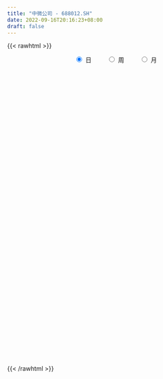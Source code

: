 ```yaml
---
title: "中微公司 - 688012.SH"
date: 2022-09-16T20:16:23+08:00
draft: false
---
```

{{< rawhtml >}}
    <div style="text-align: center">
        <label style="padding: 1rem;"><input style="margin-right: .5rem" type="radio" name="period" value="D" checked onclick="period_change(this)">日</label>
        <label style="padding: 1rem;"><input style="margin-right: .5rem" type="radio" name="period" value="W" onclick="period_change(this)">周</label>
        <label style="padding: 1rem;"><input style="margin-right: .5rem" type="radio" name="period" value="M" onclick="period_change(this)">月</label>
    </div>
    <div id="chart" style="height: 700px;"></div> 
    <script type="text/javascript">
        const D_v = [58168.71,26228.47,40235.33,23703.06,28880.95,37249.81,64925.39,87578.28,32872.89,34609.54,25985.16,26371.24,36089.07,55313.49,33164.44,46878.7,32481.86,40244.45,24789.3,27358.66,25005.88,28148.01,28010.5,38325.16,24130.02,32681.73,61934.17,33910.61,32788.64,27910.24,32760.42,23512.63,23762.84,27190.82,26480.81,28647.74,25053.13,29829.95,34005.66,36888.61,73573.05,53534.58,58339.36,39145.13,37464.89,47340.15,103141.42,49028.76,70738.97,37152.02,34130.0,70284.84,55707.69,26029.7,24930.97,19251.0,37330.91,24516.88,27709.94,27400.14,29575.88,54561.37,31962.51,41567.18,23881.14,33145.69,31695.79,27186.53,43498.86,68497.2,111941.1,70364.95,57372.94,29955.21,27531.18,30447.43,64914.6,46297.94,38799.8,27150.22,58231.75,26298.59,26498.09,30622.89,66777.53,51981.13,71591.42,55219.89,57753.89,35620.85,57397.17,43983.21,104117.64,136958.6,149894.25,111262.34,70734.36,66520.85,53481.39,58967.62,50819.71,45934.98,42940.81,42173.06,44517.29,36087.09,32244.37,64991.21,57452.83,62863.41,40870.32,31611.58,38051.46,51559.92,48630.82,51551.78,44097.51,51127.92,66576.06,56414.95,43113.48,54912.58,33358.14,68178.19,42101.44,61428.85,55443.71,42716.82,63946.49,48514.89,39309.36,30131.14,33691.7,24818.91,28021.23,21141.06,42992.26,36886.28,33518.23,49790.32,32092.32,27770.37,54146.02,88022.16,103348.06,44074.88,72213.98,45206.29,38905.19,31593.42,28929.06,22475.59,42473.66,27990.82,47307.84,28991.41,20477.97,32715.82,22474.22,43438.36,40898.94,28587.24,42839.79,35480.12,25292.08,55991.65,28475.6,26874.7,26261.06,44610.88,76307.06,51464.2,49195.28,39220.44,28201.21,26805.86,35558.87,51095.41,68065.81,96030.11,55676.33,48039.5,104869.37,69791.19,55576.01,58397.96,90168.54,68597.0,57085.1,90192.47,112133.71,119261.29,95747.44,222778.7,179185.34,94106.24,82056.44,133473.76,90909.62,87955.82,90562.92,73187.02,111085.99,92817.3,92270.73,214158.85,131973.54,120326.07,185155.48,122410.59,142664.33,110644.86,89419.59,88384.88,122565.16,82870.23,60563.66,141571.93,221085.61,191876.91,181347.01,238896.79,148945.06,189249.81,170596.93,169275.11,213211.18,132598.93,81893.5,145366.21,104425.55,94061.74,91342.68,101388.6,102267.07,87402.62,79413.28,74147.74,94138.01,74470.31,88040.29,78245.81,95215.55,92331.25,63590.9,149593.47,116261.73,93915.96,108220.54,92732.43,79448.43,53368.57,55594.05,79388.27,108228.41,74911.51,57918.61,40974.39,64595.84,52097.91,47988.61,72953.18,51002.71,54588.8,51550.5,56778.94,69934.56,55227.44,56085.26,65113.81,59921.85,44591.98,84841.2,45873.89,33575.25,35304.78,43442.03,76602.7,50792.51,46168.44,58291.93,60661.34,98534.2,48561.45,59236.68,48863.97,42193.05,55522.08,54246.71,67489.69,136801.87,148224.03,70653.11,60056.36,56096.59,52182.23,51910.15,43076.74,60633.79,60754.35,53413.56,56052.59,49304.61,41837.85,53079.2,39620.34,81707.3,67879.49,44717.75,52280.1,39268.28,48230.38,59154.36,54372.62,34370.41,44562.69,33392.29,78992.85,62475.04,49573.51,41929.37,51350.1,46750.15,38914.26,43336.72,48400.07,64030.25,50569.68,194938.31,110441.91,96410.63,65577.14,65175.56,63127.7,71449.34,49053.74,55999.32,67758.75,74577.43,49359.19,55329.47,57438.66,115665.39,88578.46,112171.98,76992.87,73792.14,53107.19,84182.56,53183.28,54433.98,47494.18,53717.44,115844.73,68684.25,70977.98,49897.52,30414.14,51987.55,111864.71,96109.17,60032.81,42361.63,42240.28,44692.87,43838.95,66137.12,58260.57,73810.71,97034.69,96924.83,104458.6,35292.94,62209.99,75161.53,73517.41,35372.65,31110.43,41696.74,31618.72,39648.12,42649.49,26297.12,28722.42,34636.22,57592.55,38606.52,47132.99,34884.62,41163.24,39532.51,51116.87,33209.71,71864.92,30089.8,51662.53,36801.0,29474.92,34931.58,36080.58,50017.34,47540.83,49599.22,65546.57,57909.57,51321.16,33467.67,24593.78,61268.54,63749.12,35524.75,24617.74,28478.78,37561.95,43576.35,43263.02,44236.34,25546.08,35018.22,27863.17,25596.47,33708.65,40498.81,73060.95,75966.61,127062.14,97483.68,60335.66,53751.07,66132.61,109515.7,57706.18,77945.65,49031.55,40865.7,45653.35,42472.4,48010.96,63628.67,40875.48,43390.9,48594.66,72367.96,67095.6,52612.71,40371.69,72683.53,46994.78,235638.23,101065.73,74901.58,65705.89,87673.15,46435.33,48471.95,62425.16,51063.7,74106.39,58797.01,160612.64,72427.09,56786.24,66079.51,55755.03,53520.44,57617.49,105418.72,152383.65,180226.96,103596.44,180115.24,131618.76,111655.06,110726.66,106050.92,77036.43,66241.96,59228.58,49814.53,98961.81,59578.56,59029.72,53595.59,69939.83,36760.9,49916.01,55950.7,45410.01,39958.26,53087.33,44297.15,36004.95,38160.13,96922.88,58191.33,60108.04,44099.99,72518.15,75578.25,79991.56]
const D_histogram = [0.0,-0.1876239316,-0.3894099301,-0.5956268813,-0.9264703743,-1.2087587181,-0.8616816907,-1.8907086241,-2.6295253265,-3.3516807799,-3.6937038124,-3.40608206,-2.9493820227,-1.7332020775,-1.0395565187,-0.1305063959,0.702825456,1.2596171767,1.4878519451,1.713054432,1.5549712459,1.0171669931,0.4995314866,0.7729443912,0.7991934711,0.838997026,1.7231379069,1.8870836573,1.5158920931,1.0748173434,0.4848925103,0.0108186303,-0.1539403945,-0.6206367796,-1.129448539,-1.6768918856,-1.9926670787,-1.9104838929,-1.4180013913,-1.0578876289,-0.3632465323,-0.2858555368,0.4804063075,0.8107366524,1.1358487707,1.305955898,2.4627643534,2.6050394899,1.5951458964,0.7688329433,0.3837759243,-0.4661063541,-0.9069482852,-1.1925938443,-1.2503158843,-1.2875777749,-1.3817943268,-1.3453527746,-1.3643455798,-1.4733287398,-1.256311686,-0.6820183284,-0.1216639917,0.4391468318,0.6979809899,0.6917558896,0.8621236677,1.021237791,1.1607151789,1.6295628292,2.6199005385,2.7726134008,2.3157949989,1.7406630485,1.2432772997,0.989530982,1.323927064,0.9010903778,0.7838152692,0.5375896103,-0.3470310362,-0.9355954221,-1.1473437442,-1.1596117868,-0.5406801628,0.0648615148,0.4118628955,0.3575161819,-0.1269576374,-0.3160812542,0.0377175909,0.2536898513,1.0146572967,2.2843353229,2.5923916505,3.1263541793,2.7048676207,2.4439299493,1.9541343417,1.1589603457,0.5770991356,0.3661706316,-0.2510674356,-1.1417359003,-1.9604869831,-2.1794225859,-2.4092887905,-2.9105389357,-3.1526695173,-3.791974907,-4.0624303215,-3.7898050567,-3.4581333856,-2.8130544286,-2.3084581109,-1.7446252871,-1.4723787665,-1.1793813047,-1.3263907979,-1.6688972791,-1.4816604562,-1.2272905915,-1.0166851251,-1.1696180065,-1.1549063784,-1.548265909,-2.1336802169,-2.2940161305,-1.7684071994,-1.6092159685,-1.6096989253,-1.3919473401,-0.961413624,-0.5468019041,-0.1447891965,0.2713403625,0.6489965629,0.6136721074,0.5305507516,0.8379868724,1.1290453029,1.27203022,1.6813150812,2.4070845413,3.0700699161,3.3641336795,3.833374552,3.8091858869,3.4625676619,2.9413660124,2.3185936056,1.9269168421,1.8366257209,1.6383941365,1.7339911672,1.5108420926,1.2116734344,1.0149864176,0.875213968,0.657745925,0.1966259865,-0.0201523877,0.117804247,0.2051200171,0.1031261108,-0.4544744674,-0.8812774319,-1.0836539819,-1.0301773612,-0.7248948441,0.0378464045,0.4626737067,0.8585094718,1.0098884739,0.9875986091,0.7411403793,0.637271548,0.7971606566,0.9781524963,1.4446424245,1.4503188222,1.5190274779,1.8952336706,2.0795625905,1.7156855213,1.6155961216,1.605188931,1.1724382281,0.7266421964,0.6083657114,-0.0777515284,-0.2252881631,-0.4922360865,0.7120728198,1.838853408,2.4555597069,2.3993765834,2.6068703695,2.1421178255,1.9328170192,1.8557334878,1.3897199015,1.2015247252,0.495146135,-0.5358566772,-0.5223073292,-0.6653334424,-0.5541448953,0.2600085291,0.7120646406,0.745280601,0.1347352185,-0.3383436358,-0.8017986665,-1.762785741,-2.4579171427,-2.9424588021,-2.3988087896,-0.3319962283,1.3081154972,3.2185100373,3.4166998813,2.9466473145,4.2907893888,5.1244299683,4.2470139682,1.6927273005,0.352791476,-0.8936692159,-2.2285904741,-3.1048333876,-3.7203470358,-3.8955696096,-3.6529557519,-4.2205120238,-4.3266722373,-4.6904455032,-4.6766606126,-4.2388800497,-3.5773530778,-2.5455640086,-1.7454410541,-1.3856726715,-1.5001299468,-1.4237710595,-2.1973222317,-2.2071953805,-2.5063318129,-3.0898236488,-2.9702444877,-2.3112135934,-1.8564385859,-1.4254898017,-0.8692727408,-0.0804743548,-0.1392247417,-0.1514461916,-0.0665098132,0.1356490745,-0.1146344617,0.0694284164,0.5612346319,0.879357976,0.7636146889,0.735723612,0.5125165899,0.1404078241,0.0879118544,-0.1803493248,-0.6733970022,-0.8128100209,-0.8490461949,-0.2328467894,-0.0084877375,0.201676744,0.2976555465,0.3897455063,0.904451429,1.258055818,1.2908080623,0.9978202508,0.3376128018,0.7478595026,1.0444910639,1.1881626701,1.2608220888,1.2312357177,1.1962970015,0.7933477978,0.9084877104,1.6555086517,2.2999889492,2.3619012403,2.1317290056,1.5859305323,1.2048960902,0.9054320292,0.6560513782,0.7393719042,0.4463438936,0.0779140662,0.0751149449,-0.2333304236,-0.6783573171,-0.8248222585,-0.8779810967,-1.4090434957,-1.3662027619,-1.5243780342,-1.8006091294,-1.7895500298,-1.5936476383,-1.509335451,-1.5112617845,-1.3716041311,-1.4122426043,-1.3033528891,-1.6363568689,-2.0560282396,-2.2531698388,-2.3266348253,-2.3281057423,-2.3301229705,-2.1336985267,-1.8949096472,-1.6690370407,-1.1784989253,-0.7767604972,-0.8296844904,-0.8259594341,-0.5712514222,-0.3295501797,-0.2164106238,-0.2907588467,-0.0007044968,0.106239111,0.2929516166,0.6168472734,0.7817888999,0.8194420829,0.7638991695,0.62622443,1.0746557702,1.293960262,1.7974633934,1.8927536257,1.6399117184,1.5287430048,1.1155988284,1.0198642588,0.8634793705,0.6236176399,0.2755782923,0.7561212398,1.1106961467,1.4405026657,1.5682867133,1.4915271726,1.4933190973,1.7686771066,1.6884083625,1.6076847251,1.4978872719,1.4066702284,1.1493470526,0.7451746451,0.5747737522,0.25602326,0.1150484903,0.2470667574,0.1802237099,-0.2130232011,-0.5855370303,-0.9592931327,-0.7325841448,-0.564117488,-0.4894793364,-0.3871033776,-0.4403049611,-0.4698025737,-0.5947831728,-0.7736178672,-0.8710464315,-0.9971505759,-0.8406979993,-0.6238342842,-0.3924542569,-0.4191193592,-0.3741491198,-0.1881428633,-0.3429801311,-0.4549404346,-0.7105333475,-0.7482112685,-0.8019771068,-0.5548553916,-0.4862974754,-0.4913021332,-0.5301832551,-0.646401308,-1.0556068016,-1.3737905584,-1.2054033874,-0.8600144987,-0.2385879066,0.1575079612,0.4180513229,0.4367086724,0.7931791706,1.1666675951,1.4054164833,1.5114473922,1.3829766428,1.4091358524,1.4382863807,1.5072633799,1.575006294,1.4969886001,1.1355595129,0.8074960697,0.5476115786,0.2541292381,0.2524225237,0.6258386107,0.882159226,1.4523287573,1.9747768616,2.155266047,2.1357661269,1.7311624531,1.6212851377,1.3382696837,0.8136544523,0.3783214022,0.0668560185,-0.1444145936,-0.3555092493,-0.4448510289,-0.9167757081,-1.056664499,-1.103780695,-1.1720024939,-0.8502594766,-0.9416663294,-0.9283488296,-0.9175356185,-1.2143687839,-1.3372560164,-0.3735135192,0.1909825092,0.523074731,0.4573270835,-0.0615056813,-0.5306603788,-0.7558887244,-0.8051264433,-0.754318541,-0.8727681142,-0.8197959152,-0.2390916987,0.1900209498,0.4743876311,0.8147771906,0.7570415179,0.7599473041,0.6113536507,0.8324100359,1.1389297914,1.4522724362,1.7310102749,2.5310967123,2.710414557,2.6069606911,2.3436213729,2.2029593962,1.6941801203,1.0527865674,0.4718154394,0.0493552798,-0.2204490514,-0.6224327525,-0.7146301718,-1.0069725521,-1.5239280766,-1.8671051612,-2.2941813932,-2.4858509718,-2.521916947,-2.5708776794,-2.5786511381,-2.3443643326,-2.1452630759,-1.8639967861,-1.3036871773,-0.8393012633,-0.6553041604,-0.532671279,-0.2214185593,-0.0859993176,0.1524789561]
const D_fast = [0.0,-0.2345299145,-0.5336683955,-0.8887920671,-1.4512531536,-2.035731177,-1.9040745722,-3.4057786616,-4.8019766957,-6.3620523441,-7.6275013296,-8.1914000923,-8.4720455606,-7.6891661348,-7.2554097056,-6.3789861818,-5.369947966,-4.4982519511,-3.8980541964,-3.2445881015,-3.0139284761,-3.2974409807,-3.6901936155,-3.223544613,-2.9974971654,-2.747944354,-1.4330189964,-0.7973023316,-0.7895208725,-0.9618912864,-1.430592992,-1.9019622144,-2.1052063378,-2.7270619178,-3.5182358119,-4.4849021299,-5.2988440927,-5.6942818802,-5.5562997264,-5.4606578712,-4.8568284077,-4.8509012963,-3.9645378752,-3.4315233673,-2.8224490562,-2.3258529544,-0.5533534107,0.2401815983,-0.3709255212,-1.0050302384,-1.2941432763,-2.2605521433,-2.9281311457,-3.5119251659,-3.8822261769,-4.2413825112,-4.6810476448,-4.9809442863,-5.3410234864,-5.8183388314,-5.9153996991,-5.5116109237,-4.9816725848,-4.3110750533,-3.8777456478,-3.7110317756,-3.3251330806,-2.9107095096,-2.481053327,-1.6048149694,0.0404978745,0.886364087,1.0084944348,0.8685282465,0.6819618227,0.6755982505,1.3409760985,1.1434120067,1.2220907154,1.1102624591,0.1388840536,-0.6835791878,-1.182163446,-1.4843344353,-1.0005728521,-0.3788157957,0.0711513088,0.1061836407,-0.410029588,-0.6781735183,-0.3149452755,-0.0355505522,0.9790812174,2.8198430742,3.7759973145,5.0915483881,5.3462787348,5.6963235507,5.6950615284,5.1896276189,4.7520411927,4.6326553466,3.9526504205,2.7765479808,1.4676751521,0.7038839028,-0.1283044993,-1.3571893785,-2.3874873394,-3.9747864558,-5.2608494507,-5.9356754501,-6.4685371254,-6.5267217756,-6.5992399856,-6.4715634836,-6.5674116545,-6.5692595189,-7.0478667116,-7.8075975126,-7.9907758038,-8.0432285869,-8.0867944017,-8.5321317848,-8.8061467513,-9.5865727591,-10.7054071213,-11.4392470675,-11.3557399363,-11.5988526974,-12.0017603856,-12.1319956354,-11.9418153253,-11.6639040815,-11.298088673,-10.8141240234,-10.2742186822,-10.1561251109,-10.1066087788,-9.5896759399,-9.0163561837,-8.5553637116,-7.72575008,-6.3982094846,-4.9677066308,-3.8326094476,-2.4050249371,-1.4769171304,-0.95789344,-0.7437535863,-0.7868775917,-0.6968251448,-0.3279598357,-0.116592886,0.4125019365,0.5670633851,0.5708130854,0.6278726731,0.7069037155,0.6538721537,0.2419087118,0.0200922407,0.1874999372,0.3260957115,0.2498833329,-0.4213358622,-1.0684581846,-1.5417482301,-1.7458159496,-1.6217571436,-0.8495542939,-0.3090585651,0.301404568,0.7052556886,0.929865476,0.8686923411,0.9241413968,1.2833206695,1.7088506333,2.5365011676,2.9047572709,3.353222796,4.2032374064,4.9074569739,4.972501285,5.2763109158,5.6672009579,5.527559812,5.2634243294,5.2972392723,4.5916841504,4.3878254749,3.9978185299,5.3801456411,6.9666395813,8.197235807,8.7408968293,9.6001082078,9.6708851201,9.9447885686,10.3316384092,10.2130547982,10.3252408033,9.7426487468,8.5776817653,8.460654281,8.1512948072,8.1239471305,9.0031026872,9.6331749588,9.8527110695,9.2758494916,8.7181847284,8.054280031,6.6525965213,5.3429858339,4.1228294739,4.066777289,6.0505907933,8.017731393,10.7327534425,11.7851182568,12.0517275186,14.4685669401,16.5833150117,16.7676525036,14.636547661,13.3848097056,11.9149317097,10.022862833,8.3704115726,6.8248111654,5.6756961893,5.0050711089,3.382386831,2.1945585583,0.6581739166,-0.4972063459,-1.1191457955,-1.3519570931,-0.956559026,-0.592796335,-0.5794461203,-1.0689358823,-1.3485197599,-2.6714014901,-3.2330734839,-4.1587928696,-5.5147406177,-6.1377225785,-6.0564950826,-6.0658297215,-5.9912533877,-5.6523545121,-4.8836747148,-4.9772312871,-5.027314285,-4.9590053598,-4.7229342035,-5.0018763551,-4.8004563729,-4.1683414995,-3.6303786613,-3.5552182763,-3.3991784501,-3.4942563247,-3.8312631345,-3.8617811406,-4.1751296509,-4.836526579,-5.1791421029,-5.4276398255,-4.8696521174,-4.647415,-4.3868313325,-4.2164386433,-4.0269123069,-3.286093527,-2.6179751834,-2.2625209236,-2.3060536724,-2.881857921,-2.2846463446,-1.7268920172,-1.2861797435,-0.8983148026,-0.6200922443,-0.3559567101,-0.5605689643,-0.2183071241,0.9425909801,2.1620685149,2.8144561161,3.1172161328,2.9679002926,2.8880898731,2.8149838193,2.7296160129,2.9977795149,2.8163374778,2.4673861669,2.4833657819,2.1165878074,1.5019715847,1.1493010787,0.8766469663,-0.0066763066,-0.3053862634,-0.8446560441,-1.5710394217,-2.0073678296,-2.2098773476,-2.502899023,-2.8826408027,-3.0858841821,-3.4795833064,-3.6965318134,-4.4386250104,-5.3723034411,-6.1327374999,-6.7878611927,-7.3713585453,-7.9559065162,-8.292906704,-8.5278452363,-8.71923189,-8.523318506,-8.3157702021,-8.5761153179,-8.7788801201,-8.6669849638,-8.5076712662,-8.4486343662,-8.5956723008,-8.3057940752,-8.1722906896,-7.9123402799,-7.4342328047,-7.0738439532,-6.8313302495,-6.6958983706,-6.6770170025,-5.9599217198,-5.4171271625,-4.4642581827,-3.895779544,-3.7386435217,-3.4676264841,-3.6018709534,-3.4426394583,-3.383154504,-3.4671118246,-3.7462565992,-3.0766833417,-2.4444343981,-1.7545022127,-1.2346464867,-0.9385242343,-0.5634025353,0.1541247507,0.4959580972,0.8171556411,1.0818300058,1.3422805194,1.3722941067,1.1544153605,1.1277079057,0.8729632285,0.7607505814,0.9545355378,0.9327484178,0.4862457065,-0.0326523802,-0.6462317658,-0.6026688141,-0.5752315293,-0.6229632118,-0.6173630974,-0.7806409212,-0.9275891772,-1.2012655695,-1.5735047308,-1.8886949029,-2.2640866913,-2.3178086145,-2.2569034704,-2.1236370074,-2.2550819494,-2.3036489901,-2.1646784494,-2.4052607499,-2.6309561621,-3.0641824119,-3.28891315,-3.543173265,-3.4347653976,-3.4877818503,-3.6156120414,-3.787038977,-4.064857357,-4.737964551,-5.3995959474,-5.5325596232,-5.4021743593,-4.8403947438,-4.4049218856,-4.0398656932,-3.9120311756,-3.3572658848,-2.6921105615,-2.1020075525,-1.6181147955,-1.4008413843,-1.0223982116,-0.6336760881,-0.1878832439,0.2736112437,0.5698406998,0.4923014908,0.366112065,0.2431304686,0.0131804376,0.0745793542,0.6044550939,1.0813155157,2.0145672363,3.030709556,3.7500152531,4.2644568648,4.2926438043,4.5880877733,4.6396397403,4.3184381219,3.9776854223,3.6829340432,3.4355597827,3.1355878148,2.9350332779,2.2339146717,1.8298597561,1.5067983862,1.1455759639,1.254754112,0.9279306769,0.7091609693,0.4905902757,-0.1098350857,-0.5670363222,0.3033277952,0.9155694508,1.3784303554,1.4270144788,0.8928052937,0.2909855015,-0.1232150252,-0.373734355,-0.5115060879,-0.8481476897,-1.0001244695,-0.4791931777,-0.0025752917,0.4003882974,0.9444721545,1.0759968613,1.2688894736,1.2731342328,1.702293127,2.2935453304,2.9699560842,3.6814464916,5.1143071071,5.971228591,6.5195148979,6.8420809229,7.2521587953,7.1669245495,6.7887276383,6.3257103702,5.9155890306,5.5906724365,5.0330805473,4.7622255851,4.2181400668,3.3202025231,2.5102491482,1.5096275679,0.6964952464,0.0299500344,-0.6617301178,-1.3141663611,-1.6659706388,-2.003185151,-2.1879180578,-1.9535302433,-1.6989696452,-1.6787985823,-1.6893335207,-1.4334354408,-1.3195160285,-1.0429180157]
const D_slow = [0.0,-0.0469059829,-0.1442584654,-0.2931651858,-0.5247827793,-0.8269724589,-1.0423928815,-1.5150700376,-2.1724513692,-3.0103715642,-3.9337975172,-4.7853180323,-5.5226635379,-5.9559640573,-6.215853187,-6.2484797859,-6.0727734219,-5.7578691278,-5.3859061415,-4.9576425335,-4.568899722,-4.3146079737,-4.1897251021,-3.9964890043,-3.7966906365,-3.58694138,-3.1561569033,-2.684385989,-2.3054129657,-2.0367086298,-1.9154855022,-1.9127808447,-1.9512659433,-2.1064251382,-2.3887872729,-2.8080102443,-3.306177014,-3.7837979872,-4.1382983351,-4.4027702423,-4.4935818754,-4.5650457596,-4.4449441827,-4.2422600196,-3.9582978269,-3.6318088524,-3.0161177641,-2.3648578916,-1.9660714175,-1.7738631817,-1.6779192006,-1.7944457892,-2.0211828605,-2.3193313215,-2.6319102926,-2.9538047363,-3.299253318,-3.6355915117,-3.9766779066,-4.3450100916,-4.6590880131,-4.8295925952,-4.8600085931,-4.7502218852,-4.5757266377,-4.4027876653,-4.1872567483,-3.9319473006,-3.6417685059,-3.2343777986,-2.579402664,-1.8862493138,-1.3073005641,-0.8721348019,-0.561315477,-0.3139327315,0.0170490345,0.2423216289,0.4382754462,0.5726728488,0.4859150897,0.2520162342,-0.0348197018,-0.3247226485,-0.4598926892,-0.4436773105,-0.3407115866,-0.2513325412,-0.2830719505,-0.3620922641,-0.3526628664,-0.2892404035,-0.0355760794,0.5355077514,1.183605664,1.9651942088,2.641411114,3.2523936013,3.7409271868,4.0306672732,4.1749420571,4.266484715,4.2037178561,3.918283881,3.4281621352,2.8833064888,2.2809842911,1.5533495572,0.7651821779,-0.1828115488,-1.1984191292,-2.1458703934,-3.0104037398,-3.713667347,-4.2907818747,-4.7269381965,-5.0950328881,-5.3898782142,-5.7214759137,-6.1387002335,-6.5091153476,-6.8159379954,-7.0701092767,-7.3625137783,-7.6512403729,-8.0383068502,-8.5717269044,-9.145230937,-9.5873327369,-9.989636729,-10.3920614603,-10.7400482953,-10.9804017013,-11.1171021773,-11.1532994765,-11.0854643859,-10.9232152451,-10.7697972183,-10.6371595304,-10.4276628123,-10.1454014866,-9.8273939316,-9.4070651613,-8.8052940259,-8.0377765469,-7.196743127,-6.2383994891,-5.2861030173,-4.4204611019,-3.6851195988,-3.1054711974,-2.6237419868,-2.1645855566,-1.7549870225,-1.3214892307,-0.9437787075,-0.6408603489,-0.3871137445,-0.1683102525,-0.0038737713,0.0452827253,0.0402446284,0.0696956902,0.1209756944,0.1467572221,0.0331386053,-0.1871807527,-0.4580942482,-0.7156385885,-0.8968622995,-0.8874006984,-0.7717322717,-0.5571049038,-0.3046327853,-0.057733133,0.1275519618,0.2868698488,0.4861600129,0.730698137,1.0918587431,1.4544384487,1.8341953181,2.3080037358,2.8278943834,3.2568157637,3.6607147941,4.0620120269,4.3551215839,4.536782133,4.6888735609,4.6694356788,4.613113638,4.4900546164,4.6680728213,5.1277861733,5.7416761001,6.3415202459,6.9932378383,7.5287672946,8.0119715494,8.4759049214,8.8233348968,9.1237160781,9.2475026118,9.1135384425,8.9829616102,8.8166282496,8.6780920258,8.7430941581,8.9211103182,9.1074304685,9.1411142731,9.0565283642,8.8560786975,8.4153822623,7.8009029766,7.0652882761,6.4655860786,6.3825870216,6.7096158959,7.5142434052,8.3684183755,9.1050802041,10.1777775513,11.4588850434,12.5206385355,12.9438203606,13.0320182296,12.8086009256,12.2514533071,11.4752449602,10.5451582012,9.5712657988,8.6580268609,7.6028988549,6.5212307956,5.3486194198,4.1794542666,3.1197342542,2.2253959847,1.5890049826,1.1526447191,0.8062265512,0.4311940645,0.0752512996,-0.4740792583,-1.0258781034,-1.6524610567,-2.4249169689,-3.1674780908,-3.7452814892,-4.2093911356,-4.5657635861,-4.7830817713,-4.80320036,-4.8380065454,-4.8758680933,-4.8924955466,-4.858583278,-4.8872418934,-4.8698847893,-4.7295761313,-4.5097366373,-4.3188329651,-4.1349020621,-4.0067729146,-3.9716709586,-3.949692995,-3.9947803262,-4.1631295768,-4.366332082,-4.5785936307,-4.636805328,-4.6389272624,-4.5885080764,-4.5140941898,-4.4166578132,-4.190544956,-3.8760310015,-3.5533289859,-3.3038739232,-3.2194707228,-3.0325058471,-2.7713830811,-2.4743424136,-2.1591368914,-1.851327962,-1.5522537116,-1.3539167621,-1.1267948345,-0.7129176716,-0.1379204343,0.4525548758,0.9854871272,1.3819697603,1.6831937828,1.9095517901,2.0735646347,2.2584076107,2.3699935841,2.3894721007,2.4082508369,2.349918231,2.1803289018,1.9741233371,1.754628063,1.4023671891,1.0608164986,0.67972199,0.2295697077,-0.2178177998,-0.6162297093,-0.9935635721,-1.3713790182,-1.714280051,-2.0673407021,-2.3931789243,-2.8022681416,-3.3162752015,-3.8795676611,-4.4612263675,-5.043252803,-5.6257835457,-6.1592081773,-6.6329355891,-7.0501948493,-7.3448195806,-7.5390097049,-7.7464308275,-7.9529206861,-8.0957335416,-8.1781210865,-8.2322237425,-8.3049134541,-8.3050895783,-8.2785298006,-8.2052918964,-8.0510800781,-7.8556328531,-7.6507723324,-7.45979754,-7.3032414325,-7.03457749,-6.7110874245,-6.2617215761,-5.7885331697,-5.3785552401,-4.9963694889,-4.7174697818,-4.4625037171,-4.2466338745,-4.0907294645,-4.0218348914,-3.8328045815,-3.5551305448,-3.1950048784,-2.8029332001,-2.4300514069,-2.0567216326,-1.6145523559,-1.1924502653,-0.790529084,-0.4160572661,-0.064389709,0.2229470542,0.4092407154,0.5529341535,0.6169399685,0.6457020911,0.7074687804,0.7525247079,0.6992689076,0.5528846501,0.3130613669,0.1299153307,-0.0111140413,-0.1334838754,-0.2302597198,-0.3403359601,-0.4577866035,-0.6064823967,-0.7998868635,-1.0176484714,-1.2669361154,-1.4771106152,-1.6330691863,-1.7311827505,-1.8359625903,-1.9294998702,-1.9765355861,-2.0622806188,-2.1760157275,-2.3536490644,-2.5407018815,-2.7411961582,-2.8799100061,-3.0014843749,-3.1243099082,-3.256855722,-3.418456049,-3.6823577494,-4.025805389,-4.3271562358,-4.5421598605,-4.6018068372,-4.5624298469,-4.4579170161,-4.348739848,-4.1504450554,-3.8587781566,-3.5074240358,-3.1295621877,-2.783818027,-2.4315340639,-2.0719624688,-1.6951466238,-1.3013950503,-0.9271479003,-0.6432580221,-0.4413840046,-0.30448111,-0.2409488005,-0.1778431695,-0.0213835169,0.1991562896,0.562238479,1.0559326944,1.5947492061,2.1286907379,2.5614813511,2.9668026356,3.3013700565,3.5047836696,3.5993640201,3.6160780247,3.5799743763,3.491097064,3.3798843068,3.1506903798,2.886524255,2.6105790813,2.3175784578,2.1050135886,1.8695970063,1.6375097989,1.4081258943,1.1045336983,0.7702196942,0.6768413144,0.7245869417,0.8553556244,0.9696873953,0.954310975,0.8216458803,0.6326736992,0.4313920883,0.2428124531,0.0246204245,-0.1803285543,-0.2401014789,-0.1925962415,-0.0739993337,0.1296949639,0.3189553434,0.5089421694,0.6617805821,0.8698830911,1.1546155389,1.517683648,1.9504362167,2.5832103948,3.260814034,3.9125542068,4.49845955,5.0491993991,5.4727444291,5.735941071,5.8538949308,5.8662337508,5.8111214879,5.6555132998,5.4768557569,5.2251126188,4.8441305997,4.3773543094,3.8038089611,3.1823462182,2.5518669814,1.9091475616,1.264484777,0.6783936939,0.1420779249,-0.3239212716,-0.649843066,-0.8596683818,-1.0234944219,-1.1566622417,-1.2120168815,-1.2335167109,-1.1953969719]
const D_data = [['2020-08-27', 177.7, 190.0, 176.25, 193.27],['2020-08-28', 188.0, 187.06, 184.88, 189.87],['2020-08-31', 188.03, 185.58, 183.82, 196.78],['2020-09-01', 185.0, 183.99, 181.21, 186.91],['2020-09-02', 185.56, 180.3, 179.3, 186.88],['2020-09-03', 180.0, 178.29, 177.0, 182.78],['2020-09-04', 176.3, 185.39, 176.05, 187.5],['2020-09-07', 185.5, 165.0, 164.0, 185.5],['2020-09-08', 163.8, 161.76, 159.66, 166.8],['2020-09-09', 159.43, 155.23, 153.5, 159.85],['2020-09-10', 158.0, 153.78, 153.0, 160.48],['2020-09-11', 155.6, 158.05, 153.13, 158.2],['2020-09-14', 162.5, 158.9, 157.86, 165.77],['2020-09-15', 159.68, 170.26, 156.01, 174.0],['2020-09-16', 168.02, 166.91, 164.21, 170.6],['2020-09-17', 167.5, 172.6, 164.51, 175.76],['2020-09-18', 172.98, 175.73, 171.0, 176.88],['2020-09-21', 177.01, 175.98, 174.4, 184.26],['2020-09-22', 174.5, 174.3, 173.08, 178.56],['2020-09-23', 175.5, 176.04, 174.1, 180.0],['2020-09-24', 174.71, 172.05, 171.0, 176.48],['2020-09-25', 173.72, 165.8, 162.88, 173.8],['2020-09-28', 164.85, 163.19, 157.26, 164.97],['2020-09-29', 164.9, 172.37, 164.65, 174.17],['2020-09-30', 172.37, 170.16, 170.0, 174.57],['2020-10-09', 175.0, 170.64, 168.88, 176.99],['2020-10-12', 173.0, 184.28, 171.0, 184.5],['2020-10-13', 183.0, 179.13, 177.8, 183.98],['2020-10-14', 179.13, 172.87, 171.4, 179.13],['2020-10-15', 172.0, 170.52, 170.0, 176.6],['2020-10-16', 172.3, 166.2, 164.08, 174.08],['2020-10-19', 167.4, 164.69, 164.0, 168.6],['2020-10-20', 164.89, 166.5, 161.0, 166.5],['2020-10-21', 166.3, 160.4, 159.6, 166.3],['2020-10-22', 159.79, 156.2, 156.12, 161.68],['2020-10-23', 156.0, 151.35, 151.01, 158.66],['2020-10-26', 151.0, 150.0, 147.54, 152.6],['2020-10-27', 151.0, 152.28, 148.99, 153.47],['2020-10-28', 152.5, 157.08, 149.36, 158.12],['2020-10-29', 152.78, 156.13, 150.5, 157.68],['2020-10-30', 156.13, 161.98, 154.65, 167.79],['2020-11-02', 162.11, 155.43, 152.02, 164.33],['2020-11-03', 157.0, 165.79, 155.0, 170.49],['2020-11-04', 168.2, 163.2, 162.5, 170.42],['2020-11-05', 168.9, 165.11, 163.55, 171.0],['2020-11-06', 165.66, 164.95, 159.0, 166.6],['2020-11-09', 167.14, 181.96, 167.14, 185.44],['2020-11-10', 181.96, 174.42, 174.38, 181.96],['2020-11-11', 174.88, 159.0, 156.56, 175.66],['2020-11-12', 160.88, 157.0, 155.5, 161.45],['2020-11-13', 157.0, 159.46, 153.3, 160.48],['2020-11-16', 154.45, 150.0, 148.71, 157.8],['2020-11-17', 150.7, 150.8, 142.68, 150.83],['2020-11-18', 150.8, 149.62, 147.12, 150.98],['2020-11-19', 149.0, 150.21, 147.69, 153.32],['2020-11-20', 150.21, 148.79, 147.92, 151.62],['2020-11-23', 148.79, 146.2, 143.5, 148.79],['2020-11-24', 145.07, 146.09, 145.01, 147.8],['2020-11-25', 146.7, 143.81, 143.8, 148.48],['2020-11-26', 143.55, 140.6, 140.04, 145.0],['2020-11-27', 141.0, 143.24, 141.0, 146.38],['2020-11-30', 145.3, 148.41, 145.01, 152.32],['2020-12-01', 148.2, 150.3, 147.05, 151.36],['2020-12-02', 150.01, 152.79, 150.01, 155.88],['2020-12-03', 152.99, 151.02, 150.57, 154.5],['2020-12-04', 150.0, 148.3, 146.7, 151.8],['2020-12-07', 152.17, 150.97, 150.2, 154.58],['2020-12-08', 150.6, 151.9, 149.0, 153.58],['2020-12-09', 152.98, 152.8, 151.04, 155.0],['2020-12-10', 151.7, 159.21, 151.45, 159.91],['2020-12-11', 159.3, 171.0, 158.3, 171.22],['2020-12-14', 169.5, 165.45, 164.12, 170.3],['2020-12-15', 166.0, 158.8, 156.77, 166.88],['2020-12-16', 158.8, 155.99, 155.2, 158.8],['2020-12-17', 155.21, 155.15, 152.33, 157.21],['2020-12-18', 161.0, 157.0, 155.56, 161.0],['2020-12-21', 156.0, 165.5, 153.49, 172.28],['2020-12-22', 164.9, 156.68, 156.25, 167.9],['2020-12-23', 156.68, 159.77, 155.05, 160.6],['2020-12-24', 160.23, 157.77, 156.77, 162.94],['2020-12-25', 155.11, 146.85, 145.4, 156.85],['2020-12-28', 145.0, 146.1, 143.37, 148.0],['2020-12-29', 146.3, 147.83, 146.3, 150.5],['2020-12-30', 146.41, 148.77, 144.85, 149.99],['2020-12-31', 152.0, 157.59, 152.0, 160.6],['2021-01-04', 159.0, 160.49, 153.68, 162.9],['2021-01-05', 159.02, 159.97, 154.5, 164.87],['2021-01-06', 160.28, 156.0, 155.27, 165.87],['2021-01-07', 155.0, 149.2, 147.01, 155.9],['2021-01-08', 150.2, 150.85, 145.7, 152.17],['2021-01-11', 150.36, 157.94, 150.0, 159.0],['2021-01-12', 157.9, 157.83, 154.36, 160.28],['2021-01-13', 157.8, 167.8, 157.0, 171.8],['2021-01-14', 168.72, 181.05, 168.72, 187.89],['2021-01-15', 182.0, 175.36, 172.56, 193.65],['2021-01-18', 174.32, 183.0, 172.72, 188.44],['2021-01-19', 184.0, 174.0, 173.0, 184.0],['2021-01-20', 174.92, 176.65, 167.2, 177.3],['2021-01-21', 174.5, 174.01, 170.11, 177.58],['2021-01-22', 173.99, 168.5, 163.9, 175.25],['2021-01-25', 166.0, 168.72, 162.49, 172.41],['2021-01-26', 167.92, 172.2, 166.5, 174.79],['2021-01-27', 172.82, 165.51, 164.5, 173.41],['2021-01-28', 162.0, 158.01, 157.5, 168.26],['2021-01-29', 160.6, 153.55, 151.8, 162.0],['2021-02-01', 152.0, 157.04, 152.0, 160.5],['2021-02-02', 157.53, 154.21, 153.1, 157.79],['2021-02-03', 154.5, 146.96, 145.9, 154.5],['2021-02-04', 145.0, 145.92, 140.18, 148.95],['2021-02-05', 146.01, 135.8, 135.2, 147.47],['2021-02-08', 135.79, 134.7, 134.0, 138.95],['2021-02-09', 136.0, 138.12, 133.58, 139.49],['2021-02-10', 137.22, 137.22, 133.58, 138.58],['2021-02-18', 140.14, 140.8, 139.2, 144.26],['2021-02-19', 140.93, 139.53, 136.8, 140.93],['2021-02-22', 140.73, 140.9, 140.73, 145.0],['2021-02-23', 140.05, 137.52, 136.0, 140.05],['2021-02-24', 137.01, 137.5, 136.16, 140.53],['2021-02-25', 139.57, 130.58, 130.32, 139.58],['2021-02-26', 127.5, 124.75, 124.66, 129.44],['2021-03-01', 126.07, 128.8, 126.02, 128.98],['2021-03-02', 132.0, 128.8, 126.51, 133.25],['2021-03-03', 128.5, 127.62, 125.5, 128.5],['2021-03-04', 128.55, 121.31, 121.3, 130.02],['2021-03-05', 121.0, 121.03, 118.0, 123.5],['2021-03-08', 121.59, 112.68, 112.37, 122.49],['2021-03-09', 112.0, 104.95, 104.7, 113.89],['2021-03-10', 109.0, 105.21, 105.0, 109.88],['2021-03-11', 106.57, 111.83, 102.6, 113.5],['2021-03-12', 111.0, 106.34, 105.77, 111.0],['2021-03-15', 106.0, 102.02, 101.0, 106.71],['2021-03-16', 103.0, 102.63, 99.89, 103.77],['2021-03-17', 102.63, 104.56, 101.41, 105.52],['2021-03-18', 104.8, 104.47, 103.11, 105.4],['2021-03-19', 101.57, 104.66, 101.56, 106.58],['2021-03-22', 104.38, 105.52, 103.01, 105.55],['2021-03-23', 106.0, 105.99, 105.61, 110.57],['2021-03-24', 104.6, 100.7, 100.68, 105.0],['2021-03-25', 98.61, 98.71, 98.18, 102.47],['2021-03-26', 99.58, 103.26, 98.71, 103.56],['2021-03-29', 103.52, 104.0, 102.81, 106.5],['2021-03-30', 104.03, 102.86, 102.38, 105.55],['2021-03-31', 103.3, 107.51, 103.0, 108.35],['2021-04-01', 108.0, 114.9, 107.2, 119.0],['2021-04-02', 112.0, 118.88, 112.0, 120.83],['2021-04-06', 118.59, 118.35, 115.8, 119.68],['2021-04-07', 118.91, 124.55, 116.73, 126.26],['2021-04-08', 123.3, 121.82, 121.11, 126.88],['2021-04-09', 121.88, 119.0, 118.6, 123.9],['2021-04-12', 119.81, 116.45, 115.71, 122.5],['2021-04-13', 115.48, 113.7, 113.25, 118.3],['2021-04-14', 113.97, 115.14, 113.25, 116.29],['2021-04-15', 114.0, 118.78, 112.5, 121.0],['2021-04-16', 118.0, 117.76, 116.28, 120.0],['2021-04-19', 117.01, 122.3, 115.5, 123.45],['2021-04-20', 121.6, 119.1, 118.7, 123.58],['2021-04-21', 118.0, 117.71, 117.03, 120.1],['2021-04-22', 117.71, 118.47, 117.71, 122.82],['2021-04-23', 117.63, 118.99, 117.12, 120.98],['2021-04-26', 119.43, 117.65, 117.5, 122.93],['2021-04-27', 116.66, 113.1, 111.47, 116.83],['2021-04-28', 115.49, 114.4, 112.88, 115.99],['2021-04-29', 114.7, 118.68, 114.37, 120.2],['2021-04-30', 118.0, 118.8, 116.28, 119.97],['2021-05-06', 118.75, 116.53, 116.51, 119.39],['2021-05-07', 116.13, 108.9, 107.71, 117.98],['2021-05-10', 108.01, 107.32, 105.48, 109.38],['2021-05-11', 106.79, 107.59, 104.5, 108.42],['2021-05-12', 107.3, 109.46, 104.82, 110.0],['2021-05-13', 107.5, 112.77, 107.33, 116.34],['2021-05-14', 113.7, 121.0, 113.0, 122.34],['2021-05-17', 121.03, 120.07, 119.91, 124.27],['2021-05-18', 119.99, 122.37, 119.07, 125.35],['2021-05-19', 122.03, 121.48, 121.01, 125.17],['2021-05-20', 120.1, 120.43, 120.02, 123.29],['2021-05-21', 121.47, 117.59, 117.19, 122.7],['2021-05-24', 117.6, 119.01, 114.63, 119.68],['2021-05-25', 118.37, 123.1, 118.37, 123.86],['2021-05-26', 123.58, 125.09, 123.58, 129.2],['2021-05-27', 125.0, 131.53, 124.5, 134.45],['2021-05-28', 130.24, 128.38, 127.4, 130.4],['2021-05-31', 130.19, 130.8, 128.55, 132.2],['2021-06-01', 130.83, 137.53, 129.04, 139.9],['2021-06-02', 137.2, 138.61, 134.35, 141.88],['2021-06-03', 138.3, 133.21, 132.35, 138.32],['2021-06-04', 131.0, 137.09, 130.51, 138.68],['2021-06-07', 143.0, 139.76, 138.0, 147.99],['2021-06-08', 141.1, 134.98, 133.87, 141.1],['2021-06-09', 135.0, 133.83, 132.5, 138.69],['2021-06-10', 134.7, 137.6, 134.7, 139.25],['2021-06-11', 137.7, 129.18, 129.11, 138.6],['2021-06-15', 129.32, 134.21, 126.85, 135.45],['2021-06-16', 135.0, 131.95, 131.02, 139.98],['2021-06-17', 132.81, 153.68, 132.8, 158.34],['2021-06-18', 157.49, 160.76, 153.76, 163.8],['2021-06-21', 160.0, 161.6, 158.2, 162.86],['2021-06-22', 161.5, 157.5, 155.08, 162.89],['2021-06-23', 158.88, 164.18, 155.38, 171.39],['2021-06-24', 162.01, 158.0, 156.66, 166.66],['2021-06-25', 159.9, 162.12, 155.1, 163.0],['2021-06-28', 164.2, 165.7, 160.1, 169.19],['2021-06-29', 165.0, 161.89, 160.03, 166.0],['2021-06-30', 162.89, 165.92, 162.88, 171.36],['2021-07-01', 163.0, 158.99, 156.8, 167.0],['2021-07-02', 155.6, 151.5, 150.33, 156.91],['2021-07-05', 158.9, 162.7, 158.0, 171.33],['2021-07-06', 163.61, 161.18, 156.95, 169.6],['2021-07-07', 156.61, 165.04, 153.98, 166.51],['2021-07-08', 165.0, 177.49, 165.0, 180.58],['2021-07-09', 175.56, 178.04, 170.86, 180.8],['2021-07-12', 177.0, 175.98, 171.6, 181.57],['2021-07-13', 174.03, 168.0, 167.2, 175.96],['2021-07-14', 169.79, 168.0, 164.75, 171.4],['2021-07-15', 165.27, 166.4, 162.11, 168.79],['2021-07-16', 168.47, 156.5, 156.11, 171.98],['2021-07-19', 152.5, 154.8, 149.33, 155.58],['2021-07-20', 153.94, 153.13, 150.88, 155.99],['2021-07-21', 154.25, 165.0, 153.5, 169.71],['2021-07-22', 167.6, 191.0, 164.68, 194.3],['2021-07-23', 195.31, 197.04, 193.28, 208.0],['2021-07-26', 200.0, 212.9, 192.0, 215.0],['2021-07-27', 208.0, 200.96, 197.98, 230.85],['2021-07-28', 195.0, 195.65, 183.9, 202.9],['2021-07-29', 203.47, 225.05, 197.3, 226.82],['2021-07-30', 219.99, 229.89, 215.0, 234.97],['2021-08-02', 226.0, 213.8, 202.38, 229.0],['2021-08-03', 207.5, 187.67, 185.66, 209.5],['2021-08-04', 189.0, 195.0, 185.7, 197.55],['2021-08-05', 191.84, 190.78, 185.71, 194.99],['2021-08-06', 195.38, 183.2, 179.08, 198.25],['2021-08-09', 178.1, 182.5, 175.05, 183.7],['2021-08-10', 182.51, 180.55, 175.38, 186.0],['2021-08-11', 180.0, 182.3, 177.49, 187.58],['2021-08-12', 180.0, 185.99, 178.53, 190.83],['2021-08-13', 182.98, 172.95, 171.61, 184.84],['2021-08-16', 171.4, 174.48, 169.0, 179.83],['2021-08-17', 173.48, 167.2, 166.5, 177.5],['2021-08-18', 168.64, 167.9, 165.05, 171.21],['2021-08-19', 167.0, 171.38, 166.01, 176.87],['2021-08-20', 171.78, 174.41, 171.7, 179.65],['2021-08-23', 176.01, 181.46, 171.58, 182.8],['2021-08-24', 180.8, 182.0, 177.8, 186.55],['2021-08-25', 185.3, 178.51, 176.2, 189.49],['2021-08-26', 180.68, 172.16, 171.0, 183.5],['2021-08-27', 173.0, 173.31, 171.01, 176.9],['2021-08-30', 172.99, 159.28, 158.01, 176.7],['2021-08-31', 159.6, 164.85, 155.07, 164.85],['2021-09-01', 165.0, 158.3, 154.0, 165.0],['2021-09-02', 155.61, 149.8, 148.3, 157.33],['2021-09-03', 149.8, 154.52, 149.55, 158.0],['2021-09-06', 153.02, 160.78, 151.45, 161.98],['2021-09-07', 159.99, 159.0, 157.6, 162.8],['2021-09-08', 160.57, 159.16, 156.0, 162.66],['2021-09-09', 158.0, 161.82, 154.7, 164.3],['2021-09-10', 161.03, 167.32, 158.12, 170.45],['2021-09-13', 165.0, 157.9, 157.33, 165.7],['2021-09-14', 156.01, 157.48, 155.6, 162.47],['2021-09-15', 156.9, 158.11, 155.04, 160.87],['2021-09-16', 156.1, 159.69, 155.01, 161.6],['2021-09-17', 158.0, 153.2, 153.2, 161.1],['2021-09-22', 153.17, 157.75, 152.64, 160.66],['2021-09-23', 159.14, 163.01, 155.9, 165.69],['2021-09-24', 163.0, 162.95, 161.21, 165.66],['2021-09-27', 165.05, 158.09, 157.77, 167.7],['2021-09-28', 156.51, 158.8, 155.15, 163.5],['2021-09-29', 157.12, 155.59, 152.6, 158.28],['2021-09-30', 155.8, 151.8, 151.6, 157.74],['2021-10-08', 154.3, 154.18, 153.5, 158.36],['2021-10-11', 154.36, 150.0, 149.8, 156.0],['2021-10-12', 149.53, 144.19, 142.88, 151.97],['2021-10-13', 144.35, 145.7, 144.15, 147.68],['2021-10-14', 145.53, 145.21, 143.0, 147.56],['2021-10-15', 146.39, 153.87, 143.02, 153.94],['2021-10-18', 151.81, 150.48, 148.44, 153.16],['2021-10-19', 150.17, 150.9, 149.23, 152.8],['2021-10-20', 151.01, 149.85, 149.01, 152.88],['2021-10-21', 150.0, 149.95, 148.35, 153.35],['2021-10-22', 151.7, 156.8, 151.55, 158.5],['2021-10-25', 156.36, 157.43, 152.77, 157.8],['2021-10-26', 157.45, 154.95, 153.65, 158.27],['2021-10-27', 153.83, 150.59, 148.94, 155.97],['2021-10-28', 145.94, 143.47, 143.11, 150.42],['2021-10-29', 145.0, 156.2, 144.66, 157.69],['2021-11-01', 157.0, 157.0, 153.5, 158.56],['2021-11-02', 157.9, 156.8, 155.43, 162.9],['2021-11-03', 159.8, 157.15, 154.18, 161.53],['2021-11-04', 157.98, 156.7, 155.6, 160.3],['2021-11-05', 159.95, 157.19, 156.52, 162.25],['2021-11-08', 156.7, 151.98, 149.13, 156.7],['2021-11-09', 152.6, 158.2, 150.78, 159.05],['2021-11-10', 156.07, 169.36, 155.6, 170.42],['2021-11-11', 166.01, 173.38, 165.28, 180.66],['2021-11-12', 170.7, 169.89, 168.33, 175.6],['2021-11-15', 171.66, 167.68, 165.17, 172.8],['2021-11-16', 167.5, 163.28, 162.6, 169.35],['2021-11-17', 163.0, 164.17, 161.3, 165.46],['2021-11-18', 163.4, 164.45, 160.5, 165.5],['2021-11-19', 163.9, 164.5, 161.78, 165.39],['2021-11-22', 164.0, 169.09, 163.0, 170.0],['2021-11-23', 168.16, 164.61, 164.5, 171.0],['2021-11-24', 163.3, 162.42, 161.5, 169.38],['2021-11-25', 162.71, 166.4, 161.7, 167.29],['2021-11-26', 167.0, 162.0, 160.39, 167.0],['2021-11-29', 158.9, 158.2, 158.0, 161.5],['2021-11-30', 160.0, 160.03, 159.0, 164.0],['2021-12-01', 158.9, 160.24, 158.72, 163.55],['2021-12-02', 160.24, 151.97, 151.18, 161.21],['2021-12-03', 152.5, 156.9, 152.26, 157.88],['2021-12-06', 156.0, 153.03, 152.3, 157.8],['2021-12-07', 153.9, 149.1, 147.06, 154.89],['2021-12-08', 149.98, 150.54, 149.14, 151.99],['2021-12-09', 150.57, 152.0, 149.6, 152.85],['2021-12-10', 151.0, 150.0, 149.22, 152.0],['2021-12-13', 150.0, 147.76, 147.09, 150.99],['2021-12-14', 148.18, 148.53, 147.01, 149.88],['2021-12-15', 148.96, 145.15, 144.98, 149.75],['2021-12-16', 145.8, 145.8, 144.45, 147.57],['2021-12-17', 145.0, 138.1, 138.03, 146.0],['2021-12-20', 136.29, 133.05, 132.2, 138.96],['2021-12-21', 133.02, 131.92, 129.83, 133.91],['2021-12-22', 132.61, 130.3, 130.15, 133.19],['2021-12-23', 130.01, 128.45, 127.43, 130.68],['2021-12-24', 128.53, 125.8, 125.08, 129.39],['2021-12-27', 126.0, 126.18, 125.11, 127.95],['2021-12-28', 126.5, 125.36, 123.7, 127.33],['2021-12-29', 125.81, 124.05, 123.4, 127.5],['2021-12-30', 123.07, 127.14, 123.03, 127.87],['2021-12-31', 127.18, 126.6, 125.28, 128.14],['2022-01-04', 127.11, 120.11, 118.0, 127.88],['2022-01-05', 120.11, 118.9, 117.08, 120.67],['2022-01-06', 118.9, 121.04, 117.82, 123.55],['2022-01-07', 121.46, 120.7, 120.02, 123.76],['2022-01-10', 120.5, 118.66, 115.71, 121.34],['2022-01-11', 118.88, 115.03, 114.81, 119.4],['2022-01-12', 115.56, 118.88, 115.55, 119.45],['2022-01-13', 118.12, 116.52, 116.3, 119.24],['2022-01-14', 116.8, 117.3, 116.32, 119.18],['2022-01-17', 117.99, 119.61, 117.15, 120.3],['2022-01-18', 119.61, 118.37, 117.57, 121.7],['2022-01-19', 118.0, 116.86, 115.98, 119.5],['2022-01-20', 117.0, 115.2, 114.8, 119.49],['2022-01-21', 115.0, 113.15, 112.13, 116.16],['2022-01-24', 116.15, 121.0, 115.41, 121.2],['2022-01-25', 120.7, 119.91, 119.89, 122.77],['2022-01-26', 120.93, 125.75, 120.06, 126.76],['2022-01-27', 123.0, 122.88, 120.8, 125.5],['2022-01-28', 123.78, 118.71, 118.15, 123.98],['2022-02-07', 121.5, 120.03, 119.6, 123.0],['2022-02-08', 119.1, 115.19, 112.55, 119.98],['2022-02-09', 115.0, 117.99, 114.31, 118.43],['2022-02-10', 117.99, 116.68, 116.51, 120.48],['2022-02-11', 116.46, 114.56, 114.05, 117.9],['2022-02-14', 113.3, 111.39, 110.0, 113.89],['2022-02-15', 112.52, 121.99, 111.9, 121.99],['2022-02-16', 122.0, 122.9, 121.3, 125.46],['2022-02-17', 122.0, 124.99, 122.0, 126.48],['2022-02-18', 123.69, 124.48, 123.01, 127.46],['2022-02-21', 124.49, 122.91, 122.2, 124.66],['2022-02-22', 121.99, 124.57, 120.57, 125.8],['2022-02-23', 124.81, 129.8, 124.81, 132.3],['2022-02-24', 129.8, 127.06, 124.05, 131.97],['2022-02-25', 130.0, 127.8, 126.5, 130.78],['2022-02-28', 126.95, 128.08, 126.5, 129.56],['2022-03-01', 128.0, 128.9, 126.03, 129.18],['2022-03-02', 127.9, 126.91, 125.1, 127.9],['2022-03-03', 128.98, 124.08, 124.05, 128.98],['2022-03-04', 123.0, 126.05, 122.75, 129.69],['2022-03-07', 125.01, 123.28, 122.0, 127.68],['2022-03-08', 123.0, 124.5, 121.0, 128.88],['2022-03-09', 125.0, 128.14, 122.33, 129.37],['2022-03-10', 132.0, 126.1, 125.7, 133.0],['2022-03-11', 123.02, 120.85, 116.66, 124.35],['2022-03-14', 118.89, 118.8, 117.08, 120.83],['2022-03-15', 117.99, 116.2, 116.02, 122.2],['2022-03-16', 118.51, 122.68, 114.01, 123.36],['2022-03-17', 124.77, 122.51, 122.51, 126.5],['2022-03-18', 121.6, 121.56, 120.83, 123.89],['2022-03-21', 121.21, 122.01, 120.81, 123.5],['2022-03-22', 120.86, 119.82, 118.25, 122.63],['2022-03-23', 120.5, 119.47, 119.01, 121.95],['2022-03-24', 118.52, 117.35, 115.16, 118.96],['2022-03-25', 118.38, 115.2, 115.15, 120.62],['2022-03-28', 113.8, 114.68, 113.1, 115.37],['2022-03-29', 114.72, 112.8, 112.68, 115.98],['2022-03-30', 113.88, 115.49, 113.4, 115.75],['2022-03-31', 115.72, 116.45, 114.86, 118.53],['2022-04-01', 116.0, 117.2, 115.55, 119.2],['2022-04-06', 118.0, 113.94, 113.11, 118.0],['2022-04-07', 113.92, 114.3, 113.58, 116.94],['2022-04-08', 115.02, 116.19, 113.64, 117.3],['2022-04-11', 115.39, 111.5, 111.2, 115.81],['2022-04-12', 111.0, 110.69, 106.68, 112.97],['2022-04-13', 110.0, 107.1, 106.98, 110.0],['2022-04-14', 108.17, 108.1, 101.09, 110.97],['2022-04-15', 106.0, 106.65, 105.0, 108.39],['2022-04-18', 105.87, 110.0, 105.0, 111.66],['2022-04-19', 109.74, 107.78, 107.48, 110.94],['2022-04-20', 108.5, 106.2, 105.6, 109.49],['2022-04-21', 105.15, 104.79, 104.58, 108.9],['2022-04-22', 104.5, 102.45, 102.45, 106.57],['2022-04-25', 100.48, 96.16, 96.16, 101.49],['2022-04-26', 97.0, 93.8, 92.9, 98.28],['2022-04-27', 92.85, 97.86, 91.28, 98.25],['2022-04-28', 98.99, 100.01, 98.5, 101.5],['2022-04-29', 101.97, 105.0, 99.75, 106.18],['2022-05-05', 107.1, 104.25, 103.88, 107.19],['2022-05-06', 102.0, 103.92, 101.52, 105.5],['2022-05-09', 102.01, 101.36, 101.0, 104.5],['2022-05-10', 100.01, 106.5, 99.6, 108.7],['2022-05-11', 107.71, 108.91, 105.89, 111.11],['2022-05-12', 108.17, 109.39, 108.08, 110.86],['2022-05-13', 110.25, 109.36, 108.06, 110.5],['2022-05-16', 109.98, 107.1, 106.62, 110.95],['2022-05-17', 106.88, 109.51, 106.39, 109.94],['2022-05-18', 109.59, 110.52, 108.92, 112.78],['2022-05-19', 108.2, 112.2, 108.08, 113.95],['2022-05-20', 111.3, 113.58, 110.18, 113.78],['2022-05-23', 113.39, 112.8, 111.84, 113.89],['2022-05-24', 112.8, 109.0, 108.77, 113.77],['2022-05-25', 108.94, 108.25, 107.8, 110.38],['2022-05-26', 108.22, 108.0, 106.53, 109.3],['2022-05-27', 108.4, 106.36, 105.51, 109.78],['2022-05-30', 106.82, 109.39, 105.98, 110.32],['2022-05-31', 109.52, 115.44, 107.2, 116.34],['2022-06-01', 115.3, 116.3, 114.47, 117.3],['2022-06-02', 117.0, 123.47, 115.55, 124.97],['2022-06-06', 123.9, 127.33, 121.9, 128.1],['2022-06-07', 126.0, 126.8, 124.67, 127.5],['2022-06-08', 126.76, 126.72, 124.01, 127.77],['2022-06-09', 126.45, 122.63, 122.16, 126.45],['2022-06-10', 122.1, 126.67, 122.01, 129.18],['2022-06-13', 124.88, 125.07, 123.54, 127.56],['2022-06-14', 123.0, 121.2, 118.61, 124.37],['2022-06-15', 121.6, 120.7, 120.11, 124.49],['2022-06-16', 121.5, 120.92, 120.35, 123.85],['2022-06-17', 119.24, 121.24, 118.3, 121.96],['2022-06-20', 122.42, 120.4, 120.1, 122.85],['2022-06-21', 120.6, 121.28, 118.31, 122.95],['2022-06-22', 121.0, 114.88, 114.88, 121.0],['2022-06-23', 115.2, 117.02, 115.01, 117.55],['2022-06-24', 117.4, 117.2, 115.8, 119.71],['2022-06-27', 118.79, 116.06, 115.91, 119.2],['2022-06-28', 116.06, 121.14, 113.3, 121.88],['2022-06-29', 120.5, 116.15, 116.11, 123.75],['2022-06-30', 116.27, 116.75, 114.88, 118.48],['2022-07-01', 116.09, 116.26, 114.81, 118.01],['2022-07-04', 114.7, 110.95, 109.01, 114.7],['2022-07-05', 111.0, 111.1, 109.1, 113.76],['2022-07-06', 116.0, 126.42, 116.0, 133.0],['2022-07-07', 127.88, 125.59, 122.98, 128.71],['2022-07-08', 126.83, 125.51, 124.0, 127.5],['2022-07-11', 125.0, 121.77, 119.83, 125.43],['2022-07-12', 122.22, 114.8, 114.77, 123.56],['2022-07-13', 114.45, 112.63, 112.38, 115.94],['2022-07-14', 112.05, 113.39, 111.76, 114.99],['2022-07-15', 112.8, 114.3, 112.51, 118.35],['2022-07-18', 114.35, 114.98, 111.0, 116.38],['2022-07-19', 114.5, 112.04, 109.35, 114.98],['2022-07-20', 112.5, 113.32, 111.89, 115.89],['2022-07-21', 114.5, 121.2, 113.39, 127.55],['2022-07-22', 123.62, 121.99, 120.23, 124.7],['2022-07-25', 121.0, 122.36, 120.73, 126.99],['2022-07-26', 123.0, 125.28, 120.8, 126.8],['2022-07-27', 122.58, 121.72, 120.73, 124.98],['2022-07-28', 124.5, 123.0, 122.77, 125.71],['2022-07-29', 122.52, 121.34, 120.98, 124.0],['2022-08-01', 120.43, 126.86, 118.9, 127.68],['2022-08-02', 125.22, 130.3, 125.16, 133.99],['2022-08-03', 133.0, 133.3, 127.8, 140.6],['2022-08-04', 133.99, 136.0, 133.5, 139.0],['2022-08-05', 137.1, 147.5, 136.01, 147.85],['2022-08-08', 146.56, 144.9, 141.88, 150.48],['2022-08-09', 144.9, 144.21, 138.51, 145.0],['2022-08-10', 140.98, 143.8, 140.13, 150.0],['2022-08-11', 146.9, 146.75, 145.0, 149.86],['2022-08-12', 146.16, 142.69, 142.69, 148.0],['2022-08-15', 143.35, 139.81, 139.43, 144.0],['2022-08-16', 139.82, 138.69, 137.91, 141.5],['2022-08-17', 139.47, 139.0, 137.8, 140.5],['2022-08-18', 139.67, 139.8, 137.5, 141.1],['2022-08-19', 139.4, 136.8, 136.41, 142.65],['2022-08-22', 137.02, 139.6, 136.6, 141.6],['2022-08-23', 139.3, 136.12, 135.8, 139.85],['2022-08-24', 136.1, 130.81, 130.1, 136.5],['2022-08-25', 131.09, 129.95, 128.5, 132.25],['2022-08-26', 130.97, 125.72, 125.72, 131.58],['2022-08-29', 124.49, 125.57, 123.93, 127.49],['2022-08-30', 124.78, 125.3, 124.48, 127.38],['2022-08-31', 125.3, 123.18, 122.5, 126.33],['2022-09-01', 124.3, 121.7, 121.0, 126.66],['2022-09-02', 122.14, 123.51, 121.07, 125.47],['2022-09-05', 122.8, 122.5, 120.1, 124.1],['2022-09-06', 122.5, 123.21, 121.47, 124.31],['2022-09-07', 124.0, 127.65, 124.0, 129.5],['2022-09-08', 126.8, 128.26, 126.5, 130.8],['2022-09-09', 128.14, 125.77, 122.29, 128.37],['2022-09-13', 125.75, 125.2, 124.5, 130.25],['2022-09-14', 123.0, 128.27, 122.68, 129.9],['2022-09-15', 129.51, 126.98, 125.51, 132.68],['2022-09-16', 126.11, 129.14, 126.11, 132.44]]
const W_v = [957601.2,743336.5600000001,691025.3,287205.69,428241.8,221319.82,313198.74,136877.38,115187.32,305982.11,36805.76,74417.45,101555.38,101641.55,189215.28,182472.08,183215.18,144971.93,96753.29,208943.82,283479.81,168961.22,259815.82,157549.37,208206.98,363031.29,352601.05,395643.3,356067.51,277892.55,342136.59,269789.09,316593.56,316633.15,234979.45,183555.52,92314.45,182206.2,145674.19,142730.1,143910.27,195439.64,328849.0000000001,213939.56,181710.91,134734.91,150308.01,118928.4,159399.71,260367.7,236820.89,257953.7,343775.32,340344.18,236172.6200000001,156949.6,184622.91,194994.54,207417.11,203927.56,145546.3,90465.68,32681.73,189304.08,129594.84,199350.4,235824.11,294191.17,196204.2,146533.75,185117.89,282819.48,215671.71,235394.31,150197.1,272167.18,492350.87,360966.56,226385.85,253638.91,110533.36,100190.74,269768.22,241663.83,272050.76,155972.34,184328.15,305378.93,200400.34,153462.55,151967.26,191244.45,81283.73,202529.3,194886.99,306426.53,336674.03,418176.82,616972.77,488501.88,459923.96,774024.53,553678.8200000001,697968.34,929035.6000000001,742344.9299999999,493485.64,409571.96,417423.8,560724.13,376027.73,290498.26,171944.5,232852.8,55227.44,310554.1,234798.65,314448.42,254377.23,477415.41,263322.07,280158.9,284124.18,243650.87,245690.86,252078.17,245250.98,467367.99,304805.66,304463.5,467200.84,292401.19,359121.92,350408.38,239270.85,430489.4,281554.52,186723.5,185854.83,123180.85,225813.81,188950.61,270613.53,84788.83,209753.93,197116.44,147732.59,316588.51,387218.72,271202.43,238378.41,281042.62,531283.85,310711.48,417006.83,289758.71,721741.01,537087.83,333825.44,269242.05,238703.45,289387.33,272187.95]
const W_histogram = [0.0,1.0791566952,0.8273238302,0.6677136501,0.070507023,-0.6160301512,-0.7321274742,-0.907316934,-0.9455574779,-0.9735734248,-1.174011698,-1.2893720174,-1.5274922304,-1.6932129302,-1.2036751568,-0.8917775282,-0.5313167262,-0.3718916144,-0.3415142537,0.2293866477,1.1220285548,1.389681252,2.522205229,3.6836963746,4.9587099787,10.6282413109,12.7867638984,14.1920552878,14.8379795278,13.5649973221,9.8946916311,6.328815298,4.4093535832,2.4279483605,-0.4378103503,-2.0327017073,-3.7128267391,-3.26044706,-3.3097323155,-2.5835293973,-0.8450413281,1.4776478403,3.6482590681,4.1068389546,3.741025006,2.6342979888,2.0462930901,2.5747472278,2.2830920609,4.396302804,1.7204035193,-1.1679629507,-1.8503079602,-3.1904304175,-4.1588504273,-5.364374292,-6.7196694089,-7.5113078585,-9.5292378735,-9.3152101729,-9.4542287518,-8.8737397997,-8.1000951442,-7.5414611176,-7.7940294717,-6.8979654679,-5.802055557,-5.1650088892,-5.1677672502,-5.2328735845,-4.6446132486,-2.5413433175,-1.9350676348,-2.0487525021,-1.2699146272,-1.085127128,0.7144094567,1.4281164065,0.9042928129,-0.5484817768,-1.2827132933,-1.4683650188,-2.3877425625,-3.0075444343,-4.1003120103,-4.5926273981,-4.6544465282,-3.3464132198,-2.2298988453,-1.3736639891,-0.5646920507,0.0829147255,-0.0244261684,0.8047176272,1.1857207155,2.1693734078,3.3415053154,3.5020617132,5.5323431843,6.6869222695,6.4523266598,7.7160793834,6.7667800265,8.4265240497,11.1245958062,9.230621706,6.8622046932,5.0522368783,3.5122874162,1.0853672356,0.2432603867,-1.2798974858,-1.6238337126,-2.5407150801,-2.8993991306,-3.0544743049,-2.8600710877,-2.6755701957,-2.3993794799,-1.3274242181,-0.9643288916,-0.8779363477,-1.1334295186,-1.7021051375,-2.7524754092,-4.0689540292,-4.6379268566,-5.1255586132,-5.3654185554,-5.4730404438,-4.8599926827,-4.435972733,-3.2446345706,-2.0486095358,-1.2312308288,-0.911393363,-0.5409318738,-0.6081184208,-0.411190554,-0.2501981553,-0.6639633195,-1.0739855041,-1.0269505602,-0.9252242039,-0.3763510523,0.3470124406,0.4109582038,1.6099886703,2.5662398867,2.763598085,2.5573587527,2.3009697337,2.6716458174,2.1041240835,2.1796666823,2.1171022612,3.6773810287,4.1882195321,3.9360413341,2.8786539381,1.9315086542,1.3839745697,1.1832949334]
const W_fast = [0.0,1.3489458689,1.3039439615,1.311262194,0.7316823226,-0.1088623893,-0.4079915809,-0.8100102742,-1.0846401875,-1.3560494907,-1.8499906884,-2.2876940121,-2.9076872827,-3.4967112151,-3.308092231,-3.2191389843,-2.9915073639,-2.9250551557,-2.9800563584,-2.3518087951,-1.1786597493,-0.5635867391,1.1994885452,3.2819037845,5.7965948832,14.1231865431,19.4784001052,24.4317053165,28.7871244386,30.9053915634,29.7087587801,27.7250862715,26.9079629525,25.53354482,22.5583335216,20.4552667377,17.8469350212,17.4842029353,16.6074846009,16.6878051697,18.2150329069,20.9071340354,23.9898100302,25.4750996554,26.0445419583,25.5963894383,25.5199578122,26.6920987568,26.9712166051,30.1835030492,27.9377046444,24.7573474367,23.6124254371,21.4746953754,19.4665627587,16.9199453211,13.884732852,11.2152674378,6.8150279544,4.7002531118,2.1976773449,0.559731347,-0.6916477835,-2.0183790363,-4.2194547583,-5.0478821215,-5.4024860998,-6.0566916544,-7.3513918279,-8.7247165583,-9.2976095345,-7.8296754328,-7.7071666588,-8.3330396517,-7.8716804335,-7.9581747164,-5.9800357674,-4.9092997161,-5.2070501064,-6.7969451403,-7.8518549802,-8.4045979603,-9.9209111446,-11.292599125,-13.4104447036,-15.050916941,-16.2763477031,-15.8049176996,-15.2458780365,-14.7330591775,-14.0652602518,-13.3969247943,-13.5103722302,-12.4800490278,-11.8026157606,-10.2766197164,-8.2691114799,-7.2330396538,-3.8196723866,-0.9933627341,0.3851233211,3.5778958906,4.3202915403,8.086666576,13.565887284,13.9795686103,13.3267027708,12.7797941754,12.1179165674,9.9623381956,9.1810464435,7.3379141996,6.5880195446,5.0359594071,3.9524255739,3.0337318234,2.5131172687,2.0287256117,1.7050714575,2.4451706648,2.5671837684,2.4340922254,1.8952416749,0.9010397715,-0.8374493525,-3.1711664798,-4.8996210213,-6.6686424311,-8.2498570123,-9.7257390116,-10.3276894212,-11.0126626547,-10.632483135,-9.9486104841,-9.4390394843,-9.3470503593,-9.1118218385,-9.3310379906,-9.2369077624,-9.1384649025,-9.7182208966,-10.3967394573,-10.6064421534,-10.7360218481,-10.2812364596,-9.4711198565,-9.3044345424,-7.7029069083,-6.1050957203,-5.2168380006,-4.7837376448,-4.4648842304,-3.4262966923,-3.4677874053,-2.8473281359,-2.3806169917,0.0990070329,1.6569004193,2.3887325548,2.0510086433,1.586740523,1.3852000809,1.480344178]
const W_slow = [0.0,0.2697891738,0.4766201313,0.6435485439,0.6611752996,0.5071677618,0.3241358933,0.0973066598,-0.1390827097,-0.3824760659,-0.6759789904,-0.9983219947,-1.3801950523,-1.8034982849,-2.1044170741,-2.3273614561,-2.4601906377,-2.5531635413,-2.6385421047,-2.5811954428,-2.3006883041,-1.9532679911,-1.3227166838,-0.4017925902,0.8378849045,3.4949452322,6.6916362068,10.2396500288,13.9491449107,17.3403942413,19.814067149,21.3962709735,22.4986093693,23.1055964594,22.9961438719,22.487968445,21.5597617603,20.7446499953,19.9172169164,19.2713345671,19.060074235,19.4294861951,20.3415509621,21.3682607008,22.3035169523,22.9620914495,23.473664722,24.117351529,24.6881245442,25.7872002452,26.217301125,25.9253103874,25.4627333973,24.6651257929,23.6254131861,22.2843196131,20.6044022609,18.7265752962,16.3442658279,14.0154632846,11.6519060967,9.4334711468,7.4084473607,5.5230820813,3.5745747134,1.8500833464,0.3995694572,-0.8916827651,-2.1836245777,-3.4918429738,-4.6529962859,-5.2883321153,-5.772099024,-6.2842871495,-6.6017658063,-6.8730475883,-6.6944452242,-6.3374161225,-6.1113429193,-6.2484633635,-6.5691416869,-6.9362329415,-7.5331685822,-8.2850546907,-9.3101326933,-10.4582895428,-11.6219011749,-12.4585044798,-13.0159791912,-13.3593951884,-13.5005682011,-13.4798395197,-13.4859460618,-13.284766655,-12.9883364761,-12.4459931242,-11.6106167953,-10.735101367,-9.352015571,-7.6802850036,-6.0672033386,-4.1381834928,-2.4464884862,-0.3398574737,2.4412914778,4.7489469043,6.4644980776,7.7275572972,8.6056291512,8.8769709601,8.9377860568,8.6178116853,8.2118532572,7.5766744872,6.8518247045,6.0882061283,5.3731883564,4.7042958074,4.1044509374,3.7725948829,3.53151266,3.3120285731,3.0286711935,2.6031449091,1.9150260568,0.8977875495,-0.2616941647,-1.543083818,-2.8844384568,-4.2526985678,-5.4676967385,-6.5766899217,-7.3878485644,-7.9000009483,-8.2078086555,-8.4356569963,-8.5708899647,-8.7229195699,-8.8257172084,-8.8882667472,-9.0542575771,-9.3227539531,-9.5794915932,-9.8107976442,-9.9048854072,-9.8181322971,-9.7153927462,-9.3128955786,-8.6713356069,-7.9804360857,-7.3410963975,-6.7658539641,-6.0979425097,-5.5719114888,-5.0269948183,-4.497719253,-3.5783739958,-2.5313191128,-1.5473087793,-0.8276452947,-0.3447681312,0.0012255112,0.2970492446]
const W_data = [['2019-07-26', 109.8, 78.59, 62.0, 125.0],['2019-08-02', 78.8, 95.5, 78.8, 102.3],['2019-08-09', 94.99, 81.88, 81.51, 106.5],['2019-08-16', 81.75, 82.6, 78.98, 85.06],['2019-08-23', 82.61, 75.45, 74.01, 86.51],['2019-08-30', 75.3, 70.71, 69.69, 76.76],['2019-09-06', 71.71, 75.2, 70.71, 82.89],['2019-09-12', 75.5, 73.04, 72.62, 78.5],['2019-09-20', 73.05, 73.43, 70.02, 73.93],['2019-09-27', 73.31, 72.57, 69.98, 84.3],['2019-09-30', 72.5, 68.85, 67.97, 72.95],['2019-10-11', 67.91, 67.95, 66.36, 69.81],['2019-10-18', 68.64, 64.15, 63.47, 68.97],['2019-10-25', 63.6, 62.44, 60.08, 66.28],['2019-11-01', 63.2, 70.09, 63.2, 72.66],['2019-11-08', 71.0, 68.88, 66.36, 72.58],['2019-11-15', 67.83, 70.4, 65.32, 72.85],['2019-11-22', 70.2, 68.57, 67.48, 73.5],['2019-11-29', 68.22, 66.81, 64.5, 68.45],['2019-12-06', 67.0, 74.8, 63.78, 76.28],['2019-12-13', 76.8, 83.0, 76.12, 84.15],['2019-12-20', 83.99, 79.02, 79.02, 85.8],['2019-12-27', 77.0, 95.0, 74.88, 96.18],['2020-01-03', 94.06, 103.96, 91.51, 109.68],['2020-01-10', 102.4, 115.5, 100.33, 125.02],['2020-01-17', 113.9, 196.01, 113.0, 198.0],['2020-01-23', 188.0, 183.38, 165.13, 200.96],['2020-02-07', 155.0, 195.66, 147.77, 200.0],['2020-02-14', 192.2, 205.1, 188.18, 233.77],['2020-02-21', 205.0, 192.99, 186.01, 218.75],['2020-02-28', 189.0, 161.6, 160.0, 217.58],['2020-03-06', 165.98, 152.73, 148.28, 172.9],['2020-03-13', 148.0, 165.93, 137.0, 172.28],['2020-03-20', 168.6, 160.57, 154.81, 179.77],['2020-03-27', 154.0, 140.42, 127.36, 155.0],['2020-04-03', 135.2, 146.5, 130.88, 152.99],['2020-04-10', 153.0, 137.38, 136.0, 155.0],['2020-04-17', 135.01, 161.0, 135.01, 168.45],['2020-04-24', 160.02, 156.07, 150.6, 165.6],['2020-04-30', 157.66, 168.06, 130.07, 172.88],['2020-05-08', 170.15, 188.8, 170.0, 199.45],['2020-05-15', 191.86, 210.15, 176.66, 213.99],['2020-05-22', 221.0, 225.34, 200.08, 254.04],['2020-05-29', 221.0, 217.11, 211.17, 241.58],['2020-06-05', 219.2, 213.3, 209.57, 233.84],['2020-06-12', 217.87, 205.81, 198.8, 218.0],['2020-06-19', 203.0, 212.91, 191.66, 213.09],['2020-06-24', 216.0, 232.0, 216.0, 240.85],['2020-07-03', 227.6, 227.8, 216.6, 231.48],['2020-07-10', 235.05, 269.18, 235.05, 297.7],['2020-07-17', 267.85, 213.79, 212.1, 298.0],['2020-07-24', 212.5, 199.97, 190.27, 232.68],['2020-07-31', 202.0, 220.39, 184.0, 221.7],['2020-08-07', 230.45, 208.21, 204.8, 256.8],['2020-08-14', 206.0, 207.1, 200.05, 226.78],['2020-08-21', 209.92, 197.68, 195.0, 212.0],['2020-08-28', 197.68, 187.06, 175.8, 199.48],['2020-09-04', 188.03, 185.39, 176.05, 196.78],['2020-09-11', 185.5, 158.05, 153.0, 185.5],['2020-09-18', 162.5, 175.73, 156.01, 176.88],['2020-09-25', 177.01, 165.8, 162.88, 184.26],['2020-09-30', 164.85, 170.16, 157.26, 174.57],['2020-10-09', 175.0, 170.64, 168.88, 176.99],['2020-10-16', 173.0, 166.2, 164.08, 184.5],['2020-10-23', 167.4, 151.35, 151.01, 168.6],['2020-10-30', 151.0, 161.98, 147.54, 167.79],['2020-11-06', 162.11, 164.95, 152.02, 171.0],['2020-11-13', 167.14, 159.46, 153.3, 185.44],['2020-11-20', 154.45, 148.79, 142.68, 157.8],['2020-11-27', 148.79, 143.24, 140.04, 148.79],['2020-12-04', 145.3, 148.3, 145.01, 155.88],['2020-12-11', 152.17, 171.0, 149.0, 171.22],['2020-12-18', 169.5, 157.0, 152.33, 170.3],['2020-12-25', 156.0, 146.85, 145.4, 172.28],['2020-12-31', 145.0, 157.59, 143.37, 160.6],['2021-01-08', 159.0, 150.85, 145.7, 165.87],['2021-01-15', 150.36, 175.36, 150.0, 193.65],['2021-01-22', 174.32, 168.5, 163.9, 188.44],['2021-01-29', 166.0, 153.55, 151.8, 174.79],['2021-02-05', 152.0, 135.8, 135.2, 160.5],['2021-02-10', 135.79, 137.22, 133.58, 139.49],['2021-02-19', 140.14, 139.53, 136.8, 144.26],['2021-02-26', 140.73, 124.75, 124.66, 145.0],['2021-03-05', 126.07, 121.03, 118.0, 133.25],['2021-03-12', 121.59, 106.34, 102.6, 122.49],['2021-03-19', 106.0, 104.66, 99.89, 106.71],['2021-03-26', 104.38, 103.26, 98.18, 110.57],['2021-04-02', 103.52, 118.88, 102.38, 120.83],['2021-04-09', 118.59, 119.0, 115.8, 126.88],['2021-04-16', 119.81, 117.76, 112.5, 122.5],['2021-04-23', 117.01, 118.99, 115.5, 123.58],['2021-04-30', 119.43, 118.8, 111.47, 122.93],['2021-05-07', 118.75, 108.9, 107.71, 119.39],['2021-05-14', 108.01, 121.0, 104.5, 122.34],['2021-05-21', 121.03, 117.59, 117.19, 125.35],['2021-05-28', 117.6, 128.38, 114.63, 134.45],['2021-06-04', 130.19, 137.09, 128.55, 141.88],['2021-06-11', 143.0, 129.18, 129.11, 147.99],['2021-06-18', 129.32, 160.76, 126.85, 163.8],['2021-06-25', 160.0, 162.12, 155.08, 171.39],['2021-07-02', 164.2, 151.5, 150.33, 171.36],['2021-07-09', 158.9, 178.04, 153.98, 180.8],['2021-07-16', 177.0, 156.5, 156.11, 181.57],['2021-07-23', 152.5, 197.04, 149.33, 208.0],['2021-07-30', 200.0, 229.89, 183.9, 234.97],['2021-08-06', 226.0, 183.2, 179.08, 229.0],['2021-08-13', 178.1, 172.95, 171.61, 190.83],['2021-08-20', 171.4, 174.41, 165.05, 179.83],['2021-08-27', 176.01, 173.31, 171.0, 189.49],['2021-09-03', 172.99, 154.52, 148.3, 176.7],['2021-09-10', 153.02, 167.32, 151.45, 170.45],['2021-09-17', 165.0, 153.2, 153.2, 165.7],['2021-09-24', 153.17, 162.95, 152.64, 165.69],['2021-09-30', 165.05, 151.8, 151.6, 167.7],['2021-10-08', 154.3, 154.18, 153.5, 158.36],['2021-10-15', 154.36, 153.87, 142.88, 156.0],['2021-10-22', 151.81, 156.8, 148.35, 158.5],['2021-10-29', 156.36, 156.2, 143.11, 158.27],['2021-11-05', 157.0, 157.19, 153.5, 162.9],['2021-11-12', 156.7, 169.89, 149.13, 180.66],['2021-11-19', 171.66, 164.5, 160.5, 172.8],['2021-11-26', 164.0, 162.0, 160.39, 171.0],['2021-12-03', 158.9, 156.9, 151.18, 164.0],['2021-12-10', 156.0, 150.0, 147.06, 157.8],['2021-12-17', 150.0, 138.1, 138.03, 150.99],['2021-12-24', 136.29, 125.8, 125.08, 138.96],['2021-12-31', 126.0, 126.6, 123.03, 128.14],['2022-01-07', 127.11, 120.7, 117.08, 127.88],['2022-01-14', 120.5, 117.3, 114.81, 121.34],['2022-01-21', 117.99, 113.15, 112.13, 121.7],['2022-01-28', 116.15, 118.71, 115.41, 126.76],['2022-02-11', 121.5, 114.56, 112.55, 123.0],['2022-02-18', 113.3, 124.48, 110.0, 127.46],['2022-02-25', 124.49, 127.8, 120.57, 132.3],['2022-03-04', 126.95, 126.05, 122.75, 129.69],['2022-03-11', 125.01, 120.85, 116.66, 133.0],['2022-03-18', 118.89, 121.56, 114.01, 126.5],['2022-03-25', 121.21, 115.2, 115.15, 123.5],['2022-04-01', 113.8, 117.2, 112.68, 119.2],['2022-04-08', 118.0, 116.19, 113.11, 118.0],['2022-04-15', 115.39, 106.65, 101.09, 115.81],['2022-04-22', 105.87, 102.45, 102.45, 111.66],['2022-04-29', 100.48, 105.0, 91.28, 106.18],['2022-05-06', 107.1, 103.92, 101.52, 107.19],['2022-05-13', 102.01, 109.36, 99.6, 111.11],['2022-05-20', 109.98, 113.58, 106.39, 113.95],['2022-05-27', 113.39, 106.36, 105.51, 113.89],['2022-06-02', 106.82, 123.47, 105.98, 124.97],['2022-06-10', 123.9, 126.67, 121.9, 129.18],['2022-06-17', 124.88, 121.24, 118.3, 127.56],['2022-06-24', 122.42, 117.2, 114.88, 122.95],['2022-07-01', 118.79, 116.26, 113.3, 123.75],['2022-07-08', 114.7, 125.51, 109.01, 133.0],['2022-07-15', 125.0, 114.3, 111.76, 125.43],['2022-07-22', 114.35, 121.99, 109.35, 127.55],['2022-07-29', 121.0, 121.34, 120.73, 126.99],['2022-08-05', 120.43, 147.5, 118.9, 147.85],['2022-08-12', 146.56, 142.69, 138.51, 150.48],['2022-08-19', 143.35, 136.8, 136.41, 144.0],['2022-08-26', 137.02, 125.72, 125.72, 141.6],['2022-09-02', 124.49, 123.51, 121.0, 127.49],['2022-09-09', 122.8, 125.77, 120.1, 130.8],['2022-09-16', 125.75, 129.14, 122.68, 132.68]]
const M_v = [1323171.47,2005558.8999999997,908051.3100000002,413883.66,660358.48,978602.4700000001,1023986.89,1371739.9500000002,1199941.74,684533.97,882138.4700000001,644081.8699999999,1199917.6799999999,958324.6399999999,802115.86,550931.05,927314.6,1014639.12,1351870.4600000002,734131.23,968023.79,888444.8199999999,833166.05,2087121.9300000002,3139795.3200000008,2328681.5300000003,1366192.22,915028.6100000001,1370190.6600000004,1175878.01,1543837.9899999995,1044293.12,1242924.9500000002,847165.3199999997,752951.55,1340499.24,1589132.5599999998,2003215.3,658959.76]
const M_histogram = [0.0,-1.134039886,-1.9015020203,-2.3557060056,-2.5550304726,-0.8948190747,6.018958864,8.653340671,8.3187468464,9.5718193748,12.9316400731,14.4164709836,14.5439234929,11.4903517478,7.814284569,4.3849843789,0.9361510648,-0.8944135174,-2.4563483557,-5.3425589109,-8.1575909372,-8.9411302616,-8.344605705,-5.4198712154,0.6643133246,0.1752060266,-1.0907924249,-1.6612610997,-1.7984699926,-4.0306744081,-5.81987573,-6.1228608539,-6.8046471787,-7.661122045,-7.1677605692,-6.4205291432,-5.3293924347,-4.2432535591,-2.9445844149]
const M_fast = [0.0,-1.4175498575,-2.6603874969,-3.7035179835,-4.5416000687,-3.1050934395,5.3134242152,10.11114119,11.856234077,15.5022614491,22.0949921657,27.1839408221,30.9473742045,30.7663903964,29.0438943599,26.7108402645,23.4960447166,21.441876755,19.2658548278,15.0440045449,10.1895747842,7.1707528945,5.6811260248,7.2508927106,13.5011555818,13.0558497904,11.5171532326,10.531369283,9.9445428918,6.7046698744,3.46049962,1.6267992826,-0.7561488369,-3.5279042144,-4.8264828809,-5.6843837407,-5.9255951409,-5.9002696551,-5.3377466146]
const M_slow = [0.0,-0.2835099715,-0.7588854766,-1.347811978,-1.9865695961,-2.2102743648,-0.7055346488,1.457800519,3.5374872306,5.9304420743,9.1633520925,12.7674698385,16.4034507117,19.2760386486,21.2296097909,22.3258558856,22.5598936518,22.3362902724,21.7222031835,20.3865634558,18.3471657215,16.1118831561,14.0257317298,12.670763926,12.8368422571,12.8806437638,12.6079456576,12.1926303826,11.7430128845,10.7353442825,9.28037535,7.7496601365,6.0484983418,4.1332178306,2.3412776883,0.7361454025,-0.5962027062,-1.657016096,-2.3931621997]
const M_data = [['2019-07-31', 109.8, 88.48, 62.0, 125.0],['2019-08-30', 86.65, 70.71, 69.69, 106.5],['2019-09-30', 71.71, 68.85, 67.97, 84.3],['2019-10-31', 67.91, 67.6, 60.08, 69.81],['2019-11-29', 66.96, 66.81, 64.5, 73.5],['2019-12-31', 67.0, 92.4, 63.78, 96.88],['2020-01-23', 92.62, 183.38, 92.62, 200.96],['2020-02-28', 155.0, 161.6, 147.77, 233.77],['2020-03-31', 165.98, 137.8, 127.36, 179.77],['2020-04-30', 134.29, 168.06, 130.07, 172.88],['2020-05-29', 170.15, 217.11, 170.0, 254.04],['2020-06-30', 219.2, 219.31, 191.66, 240.85],['2020-07-31', 219.35, 220.39, 184.0, 298.0],['2020-08-31', 230.45, 185.58, 175.8, 256.8],['2020-09-30', 185.0, 170.16, 153.0, 187.5],['2020-10-30', 175.0, 161.98, 147.54, 184.5],['2020-11-30', 162.11, 148.41, 140.04, 185.44],['2020-12-31', 148.2, 157.59, 143.37, 172.28],['2021-01-29', 159.0, 153.55, 145.7, 193.65],['2021-02-26', 152.0, 124.75, 124.66, 160.5],['2021-03-31', 126.07, 107.51, 98.18, 133.25],['2021-04-30', 108.0, 118.8, 107.2, 126.88],['2021-05-31', 118.75, 130.8, 104.5, 134.45],['2021-06-30', 130.83, 165.92, 126.85, 171.39],['2021-07-30', 163.0, 229.89, 149.33, 234.97],['2021-08-31', 226.0, 164.85, 155.07, 229.0],['2021-09-30', 165.0, 151.8, 148.3, 170.45],['2021-10-29', 154.3, 156.2, 142.88, 158.5],['2021-11-30', 157.0, 160.03, 149.13, 180.66],['2021-12-31', 158.9, 126.6, 123.03, 163.55],['2022-01-28', 127.11, 118.71, 112.13, 127.88],['2022-02-28', 121.5, 128.08, 110.0, 132.3],['2022-03-31', 128.0, 116.45, 112.68, 133.0],['2022-04-29', 116.0, 105.0, 91.28, 119.2],['2022-05-31', 107.1, 115.44, 99.6, 116.34],['2022-06-30', 115.3, 116.75, 113.3, 129.18],['2022-07-29', 116.09, 121.34, 109.01, 133.0],['2022-08-31', 120.43, 123.18, 118.9, 150.48],['2022-09-30', 124.3, 129.14, 120.1, 132.68]]
        const D_a = [null,null,null,null,null,null,null,null,null,null,153.0,null,null,null,null,null,null,184.26,null,null,null,null,157.26,null,null,null,184.5,null,null,null,null,null,null,null,null,null,147.54,null,null,null,null,null,null,null,null,null,185.44,null,null,null,null,null,142.68,null,null,null,null,null,null,null,null,null,null,null,null,null,null,null,null,null,null,null,null,null,null,null,172.28,null,null,null,null,143.37,null,null,null,null,null,null,null,null,null,null,null,null,193.65,null,null,null,null,null,null,null,null,null,null,null,null,null,null,null,null,133.58,null,null,null,null,null,140.53,null,null,null,null,null,null,null,null,null,null,null,null,null,99.89,null,null,null,null,110.57,null,null,null,null,102.38,null,null,null,null,null,126.88,null,null,null,null,null,null,null,null,null,null,null,null,null,null,null,null,null,null,null,104.5,null,null,null,null,null,null,null,null,null,null,null,null,null,null,null,null,null,null,147.99,null,null,null,null,126.85,null,null,null,null,null,171.39,null,null,null,null,null,null,150.33,null,null,null,null,null,181.57,null,null,null,null,149.33,null,null,null,null,null,null,null,null,234.97,null,null,null,null,null,null,null,null,null,null,null,null,165.05,null,null,null,null,189.49,null,null,null,null,null,148.3,null,null,null,null,null,170.45,null,null,null,null,null,null,null,null,null,null,null,null,null,null,142.88,null,null,null,null,null,null,null,null,null,null,null,null,null,null,162.9,null,null,null,149.13,null,null,null,null,null,null,null,null,null,null,171.0,null,null,null,null,null,null,null,null,null,null,null,null,null,null,null,null,null,null,null,null,null,null,null,null,null,null,null,null,null,null,null,null,null,114.81,null,null,null,null,null,null,null,null,null,null,126.76,null,null,null,null,null,null,null,110.0,null,null,null,null,null,null,132.3,null,null,null,null,null,null,null,null,null,null,null,null,null,null,null,null,null,null,null,null,null,null,null,112.68,null,null,null,null,null,117.3,null,null,null,null,null,null,null,null,null,null,null,null,91.28,null,null,null,null,null,null,null,null,null,null,null,null,null,null,null,null,null,null,null,null,null,null,null,128.1,null,null,null,null,null,null,null,null,null,null,null,114.88,null,null,null,null,null,null,null,null,null,133.0,null,null,null,null,null,null,null,null,109.35,null,null,null,null,null,null,null,null,null,null,null,null,null,150.48,null,null,null,null,null,null,null,null,null,null,null,null,null,null,null,null,null,null,null,120.1,null,null,null,null,130.25,null,null,null]
const W_a = [null,null,106.5,null,null,null,null,null,null,null,null,null,null,60.08,null,null,null,null,null,null,null,null,null,null,null,null,null,null,233.77,null,null,null,null,null,127.36,null,null,null,null,null,null,null,null,null,null,null,null,null,null,null,298.0,null,null,null,null,null,null,null,null,null,null,null,null,null,null,null,null,null,null,140.04,null,null,null,null,null,null,193.65,null,null,null,null,null,null,null,null,null,98.18,null,null,null,null,null,null,null,null,null,null,null,null,null,null,null,null,null,234.97,null,null,null,null,null,null,null,null,null,null,null,null,null,null,null,null,null,null,null,null,null,null,null,null,null,null,null,null,null,null,null,null,null,null,null,null,null,91.28,null,null,null,null,null,null,null,null,null,null,null,null,null,null,150.48,null,null,null,null,null]
const M_a = [null,null,null,60.08,null,null,null,null,null,null,null,null,298.0,null,null,null,null,null,null,null,98.18,null,null,null,null,null,null,null,180.66,null,null,null,null,91.28,null,null,null,null,null]
        const D_b = [[{ coord: ['2020-09-10', 184.26] }, { coord: ['2021-01-15', 157.26] }],[{ coord: ['2021-03-16', 110.57] }, { coord: ['2021-05-11', 102.38] }],[{ coord: ['2021-06-23', 171.39] }, { coord: ['2021-11-23', 150.33] }],[{ coord: ['2022-01-11', 126.76] }, { coord: ['2022-09-05', 114.81] }]]
const W_b = [[{ coord: ['2020-02-14', 233.77] }, { coord: ['2022-04-29', 140.04] }]]
const M_b = [[{ coord: ['2019-10-31', 180.66] }, { coord: ['2021-11-30', 98.18] }]]
    </script>
{{< /rawhtml >}}